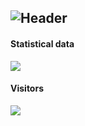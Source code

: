 ![Header](https://capsule-render.vercel.app/api?type=Waving&color=timeGradient&height=200&animation=fadeIn&section=header&text=xLikeWATCHDOG&fontSize=60)
---
#### Statistical data
![](https://github-readme-stats.vercel.app/api?username=xLikeWATCHDOG&show_icons=true&title_color=FFFFFF&icon_color=FFFFFF&text_color=FFFFFF&bg_color=8e8cd8)

#### Visitors
![](https://count.getloli.com/get/@xLikeWATCHDOG?theme=rule34)

